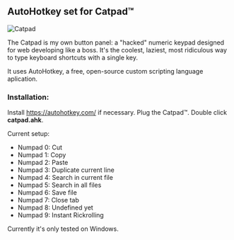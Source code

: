 ## AutoHotkey set for Catpad™

![Catpad](https://patopitaluga.github.io/catpad/catpad.jpg)

The Catpad is my own button panel: a "hacked" numeric keypad designed for web developing like a boss. It's the coolest, laziest, most ridiculous way to type keyboard shortcuts with a single key.

It uses AutoHotkey, a free, open-source custom scripting language aplication.

### Installation:
Install https://autohotkey.com/ if necessary.
Plug the Catpad™. Double click **catpad.ahk**.

Current setup:

* Numpad 0: Cut
* Numpad 1: Copy
* Numpad 2: Paste
* Numpad 3: Duplicate current line
* Numpad 4: Search in current file
* Numpad 5: Search in all files
* Numpad 6: Save file
* Numpad 7: Close tab
* Numpad 8: Undefined yet
* Numpad 9: Instant Rickrolling

Currently it's only tested on Windows.

